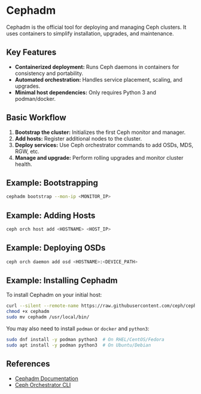 # Cephadm

Cephadm is the official tool for deploying and managing Ceph clusters. It uses containers to simplify installation, upgrades, and maintenance.

## Key Features

- **Containerized deployment:** Runs Ceph daemons in containers for consistency and portability.
- **Automated orchestration:** Handles service placement, scaling, and upgrades.
- **Minimal host dependencies:** Only requires Python 3 and podman/docker.

## Basic Workflow

1. **Bootstrap the cluster:** Initializes the first Ceph monitor and manager.
2. **Add hosts:** Register additional nodes to the cluster.
3. **Deploy services:** Use Ceph orchestrator commands to add OSDs, MDS, RGW, etc.
4. **Manage and upgrade:** Perform rolling upgrades and monitor cluster health.

## Example: Bootstrapping

```sh
cephadm bootstrap --mon-ip <MONITOR_IP>
```

## Example: Adding Hosts

```sh
ceph orch host add <HOSTNAME> <HOST_IP>
```

## Example: Deploying OSDs

```sh
ceph orch daemon add osd <HOSTNAME>:<DEVICE_PATH>
```

## Example: Installing Cephadm

To install Cephadm on your initial host:

```sh
curl --silent --remote-name https://raw.githubusercontent.com/ceph/ceph/reef/src/cephadm/cephadm
chmod +x cephadm
sudo mv cephadm /usr/local/bin/
```

You may also need to install `podman` or `docker` and `python3`:

```sh
sudo dnf install -y podman python3  # On RHEL/CentOS/Fedora
sudo apt install -y podman python3  # On Ubuntu/Debian
```

## References

- [Cephadm Documentation](https://docs.ceph.com/en/latest/cephadm/)
- [Ceph Orchestrator CLI](https://docs.ceph.com/en/latest/cephadm/cli/)
